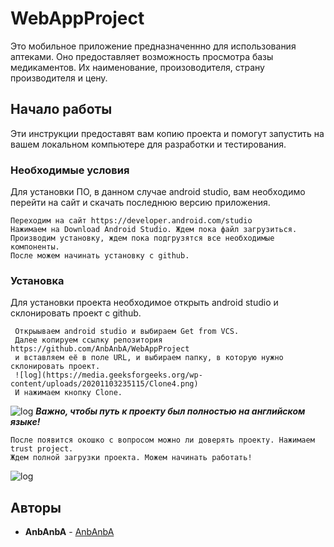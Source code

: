 # WebAppProject
Это мобильное приложение предназначеннно для использования аптеками. Оно предоставляет возможность просмотра базы медикаментов. Их наименование, произоводителя, страну производителя и цену.
## Начало работы
Эти инструкции предоставят вам копию проекта и помогут запустить на вашем локальном компьютере для разработки и тестирования.
### Необходимые условия
Для установки ПО, в данном случае android studio, вам необходимо перейти на сайт и скачать последнюю версию приложения.
```
Переходим на сайт https://developer.android.com/studio
Нажимаем на Download Android Studio. Ждем пока файл загрузиться.
Производим установку, ждем пока подгрузятся все необходимые компоненты.
После можем начинать установку с github.
```
### Установка
Для установки проекта необходимое открыть android studio и склонировать проект с github.
```
 Открыываем android studio и выбираем Get from VCS.
 Далее копируем ссылку репозитория https://github.com/AnbAnbA/WebAppProject
 и вставляем её в поле URL, и выбираем папку, в которую нужно склонировать проект.
 ![log](https://media.geeksforgeeks.org/wp-content/uploads/20201103235115/Clone4.png)
 И нажимаем кнопку Clone.
```
![log](https://media.geeksforgeeks.org/wp-content/uploads/20201103235115/Clone4.png)
 ***Важно, чтобы путь к проекту был полностью на английском языке!***
```
После появится окошко с вопросом можно ли доверять проекту. Нажимаем trust project.
Ждем полной загрузки проекта. Можем начинать работать!
```
![log](https://developer.tomtom.com/static/8f9535997746c4399c15966ea233d38b/78274/android_studio_trust_gradle_project.png)

## Авторы
* **AnbAnbA** - [AnbAnbA](https://github.com/AnbAnbA)
